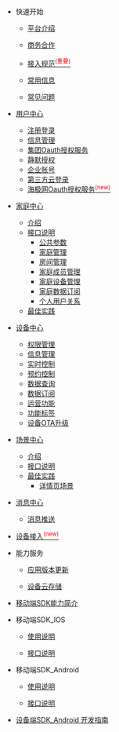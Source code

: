 * 快速开始 

	* [平台介绍](zh-cn/)  

	* [商务合作](zh-cn/Business)  

	* [接入规范<sup style="color:red">(重要)<sup>](zh-cn/Standard/Basic)     

	* [常用信息](zh-cn/Standard/Other) 
	
	* [常见问题](zh-cn/Standard/Question)  


* [用户中心](zh-cn/AccountManage)  
	* [注册登录](zh-cn/AccountManage/signIn) 
	* [信息管理](zh-cn/AccountManage/infoManage)    	
	* [集团Oauth授权服务](zh-cn/AccountManage/oauth)  
	* [静默授权](zh-cn/AccountManage/silentAuth)  
	* [企业账号](zh-cn/AccountManage/enterpriseAcc) 
	* [第三方云登录](zh-cn/AccountManage/thirdpartUserLogin) 
	* [海极网Oauth授权服务<sup style="color:red">(new)<sup>](zh-cn/AccountManage/HJWOauth)     
  	  

* [家庭中心]()  
	* [介绍](zh-cn/FamilyManage/Introduce)  
	* [接口说明](#) 
	    * [公共参数](zh-cn/FamilyManage/FamilyManageAPI) 
		* [家庭管理](zh-cn/FamilyManage/FamilyManage)    
		* [房间管理](zh-cn/FamilyManage/FamilyRoomManage)    
		* [家庭成员管理](zh-cn/FamilyManage/FamilyMembersManage)  
		* [家庭设备管理](zh-cn/FamilyManage/FamilyDeviceManage)  
		* [家庭数据订阅](zh-cn/FamilyManage/FamilySubDataManage) 
		* [个人用户关系](zh-cn/FamilyManage/UserRelationship)  
	* [最佳实践](zh-cn/FamilyManage/BestPractices)  

* [设备中心](zh-cn/DevicesManage)
	* [权限管理](zh-cn/DevicesManage/authorization) 
	* [信息管理](zh-cn/DevicesManage/information)     
	* [实时控制](zh-cn/DevicesManage/real-time)  
	* [预约控制](zh-cn/DevicesManage/reservation)  
	* [数据查询](zh-cn/DevicesManage/dataquery)    
    * [数据订阅](zh-cn/DevicesManage/datasubscription)  
    * [运营功能](zh-cn/DevicesManage/operating-functions) 
    * [功能标签](zh-cn/DevicesManage/function-label) 
	* [设备OTA升级](zh-cn/DevicesManage/deviceupgradeOTA) 

* [场景中心](zh-cn/IFTTTManage/Introduce)
	* [介绍](zh-cn/IFTTTManage/Introduce)  
	* [接口说明](zh-cn/IFTTTManage/IFTTT)  
	* [最佳实践](zh-cn/IFTTTManage/BestPractices)  
		* [详情页场景](zh-cn/IFTTTManage/BestPractices/BestPractices)    


* [消息中心](zh-cn/MessageManage)   
	* [消息推送](zh-cn/MessageManage/MessagePush)   
	 
	 

* [设备接入<sup style="color:red">(new)<sup>](zh-cn/Cloudgw)


* 能力服务  

	* [应用版本更新](zh-cn/AppVersionUpdate)    
	
	* [设备云存储](zh-cn/CapacityService_DeviceCloudStorage)  


* [移动端SDK能力简介](zh-cn/uSDK)   

*  移动端SDK_IOS

	* [使用说明](zh-cn/USDK/uSDK_Phone_iOS_USE_GUIDE)   
	
	* [接口说明](zh-cn/USDK/uSDK_Phone_iOS_API_USE)  

*  移动端SDK_Android

	* [使用说明](zh-cn/USDK/uSDK_Phone_Android)  
	
	* [接口说明](zh-cn/USDK/uSDK_Phone_Android)  

 

* [设备端SDK_Android 开发指南](zh-cn/USDK/SmartDeviceSDK)



	
